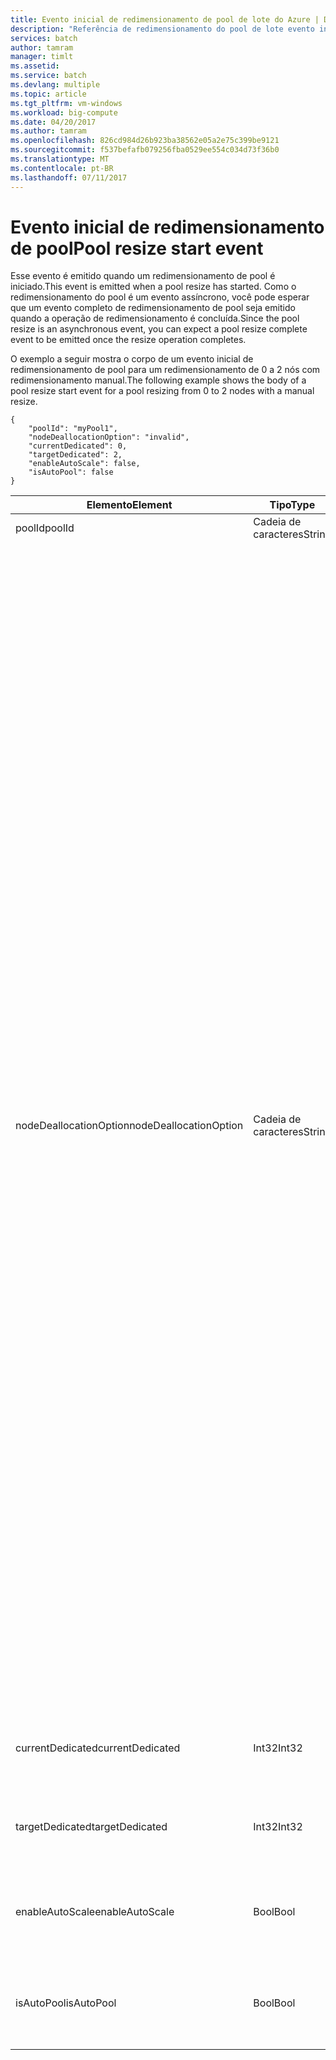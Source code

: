 ```yaml
---
title: Evento inicial de redimensionamento de pool de lote do Azure | Documentos do Microsoft
description: "Referência de redimensionamento do pool de lote evento inicial."
services: batch
author: tamram
manager: timlt
ms.assetid: 
ms.service: batch
ms.devlang: multiple
ms.topic: article
ms.tgt_pltfrm: vm-windows
ms.workload: big-compute
ms.date: 04/20/2017
ms.author: tamram
ms.openlocfilehash: 826cd984d26b923ba38562e05a2e75c399be9121
ms.sourcegitcommit: f537befafb079256fba0529ee554c034d73f36b0
ms.translationtype: MT
ms.contentlocale: pt-BR
ms.lasthandoff: 07/11/2017
---
```

# <a name="pool-resize-start-event"></a><span data-ttu-id="b16f4-103">Evento inicial de redimensionamento de pool</span><span class="sxs-lookup"><span data-stu-id="b16f4-103">Pool resize start event</span></span>

 <span data-ttu-id="b16f4-104">Esse evento é emitido quando um redimensionamento de pool é iniciado.</span><span class="sxs-lookup"><span data-stu-id="b16f4-104">This event is emitted when a pool resize has started.</span></span> <span data-ttu-id="b16f4-105">Como o redimensionamento do pool é um evento assíncrono, você pode esperar que um evento completo de redimensionamento de pool seja emitido quando a operação de redimensionamento é concluída.</span><span class="sxs-lookup"><span data-stu-id="b16f4-105">Since the pool resize is an asynchronous event, you can expect a pool resize complete event to be emitted once the resize operation completes.</span></span>

 <span data-ttu-id="b16f4-106">O exemplo a seguir mostra o corpo de um evento inicial de redimensionamento de pool para um redimensionamento de 0 a 2 nós com redimensionamento manual.</span><span class="sxs-lookup"><span data-stu-id="b16f4-106">The following example shows the body of a pool resize start event for a pool resizing from 0 to 2 nodes with a manual resize.</span></span>

```
{
    "poolId": "myPool1",
    "nodeDeallocationOption": "invalid",
    "currentDedicated": 0,
    "targetDedicated": 2,
    "enableAutoScale": false,
    "isAutoPool": false
}
```

|<span data-ttu-id="b16f4-107">Elemento</span><span class="sxs-lookup"><span data-stu-id="b16f4-107">Element</span></span>|<span data-ttu-id="b16f4-108">Tipo</span><span class="sxs-lookup"><span data-stu-id="b16f4-108">Type</span></span>|<span data-ttu-id="b16f4-109">Observações</span><span class="sxs-lookup"><span data-stu-id="b16f4-109">Notes</span></span>|
|-------------|----------|-----------|
|<span data-ttu-id="b16f4-110">poolId</span><span class="sxs-lookup"><span data-stu-id="b16f4-110">poolId</span></span>|<span data-ttu-id="b16f4-111">Cadeia de caracteres</span><span class="sxs-lookup"><span data-stu-id="b16f4-111">String</span></span>|<span data-ttu-id="b16f4-112">A ID do pool.</span><span class="sxs-lookup"><span data-stu-id="b16f4-112">The id of the pool.</span></span>|
|<span data-ttu-id="b16f4-113">nodeDeallocationOption</span><span class="sxs-lookup"><span data-stu-id="b16f4-113">nodeDeallocationOption</span></span>|<span data-ttu-id="b16f4-114">Cadeia de caracteres</span><span class="sxs-lookup"><span data-stu-id="b16f4-114">String</span></span>|<span data-ttu-id="b16f4-115">Especifica quando os nós poderão ser removidos do pool, se o tamanho do pool estiver diminuindo.</span><span class="sxs-lookup"><span data-stu-id="b16f4-115">Specifies when nodes may be removed from the pool, if the pool size is decreasing.</span></span><br /><br /> <span data-ttu-id="b16f4-116">Os valores possíveis são:</span><span class="sxs-lookup"><span data-stu-id="b16f4-116">Possible values are:</span></span><br /><br /> <span data-ttu-id="b16f4-117">**colocar novamente na fila** – Finalize as tarefas em execução e coloque-as novamente na fila.</span><span class="sxs-lookup"><span data-stu-id="b16f4-117">**requeue** – Terminate running tasks and requeue them.</span></span> <span data-ttu-id="b16f4-118">As tarefas serão executadas novamente quando o trabalho for habilitado.</span><span class="sxs-lookup"><span data-stu-id="b16f4-118">The tasks will run again when the job is enabled.</span></span> <span data-ttu-id="b16f4-119">Remova nós assim que tarefas forem terminadas.</span><span class="sxs-lookup"><span data-stu-id="b16f4-119">Remove nodes as soon as tasks have been terminated.</span></span><br /><br /> <span data-ttu-id="b16f4-120">**terminar** – Termine as tarefas em execução.</span><span class="sxs-lookup"><span data-stu-id="b16f4-120">**terminate** – Terminate running tasks.</span></span> <span data-ttu-id="b16f4-121">As tarefas não serão executadas novamente.</span><span class="sxs-lookup"><span data-stu-id="b16f4-121">The tasks will not run again.</span></span> <span data-ttu-id="b16f4-122">Remova nós assim que tarefas forem terminadas.</span><span class="sxs-lookup"><span data-stu-id="b16f4-122">Remove nodes as soon as tasks have been terminated.</span></span><br /><br /> <span data-ttu-id="b16f4-123">**taskcompletion** – Permita a conclusão das tarefas atualmente em execução.</span><span class="sxs-lookup"><span data-stu-id="b16f4-123">**taskcompletion** – Allow currently running tasks to complete.</span></span> <span data-ttu-id="b16f4-124">Não agende novas tarefas enquanto aguarda.</span><span class="sxs-lookup"><span data-stu-id="b16f4-124">Schedule no new tasks while waiting.</span></span> <span data-ttu-id="b16f4-125">Remova nós quando todas as tarefas forem concluídas.</span><span class="sxs-lookup"><span data-stu-id="b16f4-125">Remove nodes when all tasks have completed.</span></span><br /><br /> <span data-ttu-id="b16f4-126">**Retaineddata** – Permita que as tarefas atualmente em execução sejam concluídas e aguarde que os todos os períodos de retenção de dados das tarefas expirem.</span><span class="sxs-lookup"><span data-stu-id="b16f4-126">**Retaineddata** - Allow currently running tasks to complete, then wait for all task data retention periods to expire.</span></span> <span data-ttu-id="b16f4-127">Não agende novas tarefas enquanto aguarda.</span><span class="sxs-lookup"><span data-stu-id="b16f4-127">Schedule no new tasks while waiting.</span></span> <span data-ttu-id="b16f4-128">Remova nós quando todos os períodos de retenção de tarefa expirem.</span><span class="sxs-lookup"><span data-stu-id="b16f4-128">Remove nodes when all task retention periods have expired.</span></span><br /><br /> <span data-ttu-id="b16f4-129">O valor padrão é colocar novamente na fila.</span><span class="sxs-lookup"><span data-stu-id="b16f4-129">The default value is requeue.</span></span><br /><br /> <span data-ttu-id="b16f4-130">Se o tamanho do pool aumentar, o valor será definido como **inválido**.</span><span class="sxs-lookup"><span data-stu-id="b16f4-130">If the pool size is increasing then the value is set to **invalid**.</span></span>|
|<span data-ttu-id="b16f4-131">currentDedicated</span><span class="sxs-lookup"><span data-stu-id="b16f4-131">currentDedicated</span></span>|<span data-ttu-id="b16f4-132">Int32</span><span class="sxs-lookup"><span data-stu-id="b16f4-132">Int32</span></span>|<span data-ttu-id="b16f4-133">O número de nós de computação atualmente atribuídos ao pool.</span><span class="sxs-lookup"><span data-stu-id="b16f4-133">The number of compute nodes currently assigned to the pool.</span></span>|
|<span data-ttu-id="b16f4-134">targetDedicated</span><span class="sxs-lookup"><span data-stu-id="b16f4-134">targetDedicated</span></span>|<span data-ttu-id="b16f4-135">Int32</span><span class="sxs-lookup"><span data-stu-id="b16f4-135">Int32</span></span>|<span data-ttu-id="b16f4-136">O número de nós de computação solicitados para o pool.</span><span class="sxs-lookup"><span data-stu-id="b16f4-136">The number of compute nodes that are requested for the pool.</span></span>|
|<span data-ttu-id="b16f4-137">enableAutoScale</span><span class="sxs-lookup"><span data-stu-id="b16f4-137">enableAutoScale</span></span>|<span data-ttu-id="b16f4-138">Bool</span><span class="sxs-lookup"><span data-stu-id="b16f4-138">Bool</span></span>|<span data-ttu-id="b16f4-139">Especifica se o tamanho do pool é ajustado automaticamente com o tempo.</span><span class="sxs-lookup"><span data-stu-id="b16f4-139">Specifies whether the pool size automatically adjusts over time.</span></span>|
|<span data-ttu-id="b16f4-140">isAutoPool</span><span class="sxs-lookup"><span data-stu-id="b16f4-140">isAutoPool</span></span>|<span data-ttu-id="b16f4-141">Bool</span><span class="sxs-lookup"><span data-stu-id="b16f4-141">Bool</span></span>|<span data-ttu-id="b16f4-142">Especifica se o pool foi criado por meio de um mecanismo de AutoPool do trabalho.</span><span class="sxs-lookup"><span data-stu-id="b16f4-142">Speficies whether the pool was created via a job's AutoPool mechanism.</span></span>|
